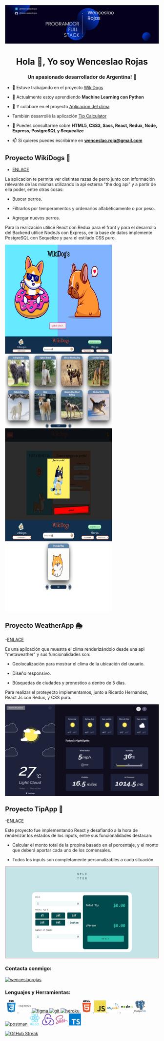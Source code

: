 <img src="PROGRAMDOR FULL STACK LINKEDIN.png" />
<h1 align="center">Hola 👋, Yo soy Wenceslao Rojas</h1>
<h3 align="center">Un apasionado desarrollador de Argentina! 🧉</h3>

- 🔭 Estuve trabajando en el proyecto [WikiDogs](https://wikidog-wenceslaorojas.netlify.app/)

- 🌱 Actualmente estoy aprendiendo **Machine Learning con Python**

- 👯 Y colabore en el proyecto [Aplicacion del clima](https://clima-app-rh-wr.netlify.app/)

- También desarrollé la aplicación [Tip Calculator](https://61770c0140ba11fd14ff9185--wenceslaorojas-tipapp.netlify.app/)

- 💬 Puedes consultarme sobre **HTML5, CSS3, Sass, React, Redux, Node, Express, PostgreSQL y Sequealize**

- 📫 Si quieres puedes escribirme en **wenceslao.roja@gmail.com**

<h2> Proyecto WikiDogs 🐶</h2> 

- [ENLACE](https://wikidog-wenceslaorojas.netlify.app/)

La aplicacion te permite ver distintas razas de perro junto con información relevante de las mismas utilizando la api externa "the dog api" y a partir de ella poder, entre otras cosas:

- Buscar perros.

- Filtrarlos por temperamentos y ordenarlos alfabéticamente  o por peso.

- Agregar nuevos perros.

Para la realización utilicé React con Redux para el front y para el desarrollo del Backend utilicé NodeJs con Express, en la base de datos implemente PostgreSQL con Sequelize y para el estilado CSS puro.

<img align="left" width= "350px" height= "300px"  src='Landing Page.jpeg' />
<img align="center"  width= "350px" height= "300px" src='Home.jpeg' />
<img align="left" width= "350px" height= "300px" src='Crea tu propio perrito.jpeg' />
<img align="center"width= "350px" height= "300px" src='Revisa tus perros creado.jpeg' />

<h2> Proyecto WeatherApp 🌦</h2>

-[ENLACE](https://clima-app-rh-wr.netlify.app/)

Es una aplicación que muestra el clima renderizándolo desde una api "metaweather" y sus funcionalidades son:

- Geolocalización para mostrar el clima de la ubicación del usuario.

- Diseño responsivo.

- Búsquedas de ciudades y pronostico a dentro de 5 días.

Para realizar el proteyecto implementamos, junto a Ricardo Hernandez, React Js con Redux, y CSS puro.

<img align="center" width= "550px" height= "300px"  src='WhaterApp.png' />

<h2> Proyecto TipApp 💸</h2>

-[ENLACE](https://61770c0140ba11fd14ff9185--wenceslaorojas-tipapp.netlify.app/)

Este proyecto fue implementando React y desafiando a la hora de renderizar los estados de los inputs, entre sus funcionalidades destacan:

- Calcular el monto total de la propina basado en el porcentaje, y el monto que deberá aportar cada uno de los comensales.

- Todos los inputs son completamente personalizables a cada situación.

<img align="center" width= "550px" height= "300px"  src='TipApp.jpg' />


<h3 align="left">Contacta conmigo:</h3>
<p align="left">
<a href="https://www.linkedin.com/in/wenceslarojas/" target="blank"><img align="center" src="https://raw.githubusercontent.com/rahuldkjain/github-profile-readme-generator/master/src/images/icons/Social/linked-in-alt.svg" alt="wenceslaorojas" height="30" width="40" /></a>
</p>

<h3 align="left">Lenguajes y Herramientas:</h3>
<p align="left"> <a href="https://www.w3schools.com/css/" target="_blank" rel="noreferrer"> <img src="https://raw.githubusercontent.com/devicons/devicon/master/icons/css3/css3-original-wordmark.svg" alt="css3" width="40" height="40"/> </a> <a href="https://expressjs.com" target="_blank" rel="noreferrer"> <img src="https://raw.githubusercontent.com/devicons/devicon/master/icons/express/express-original-wordmark.svg" alt="express" width="40" height="40"/> </a> <a href="https://www.figma.com/" target="_blank" rel="noreferrer"> <img src="https://www.vectorlogo.zone/logos/figma/figma-icon.svg" alt="figma" width="40" height="40"/> </a> <a href="https://git-scm.com/" target="_blank" rel="noreferrer"> <img src="https://www.vectorlogo.zone/logos/git-scm/git-scm-icon.svg" alt="git" width="40" height="40"/> </a> <a href="https://heroku.com" target="_blank" rel="noreferrer"> <img src="https://www.vectorlogo.zone/logos/heroku/heroku-icon.svg" alt="heroku" width="40" height="40"/> </a> <a href="https://www.w3.org/html/" target="_blank" rel="noreferrer"> <img src="https://raw.githubusercontent.com/devicons/devicon/master/icons/html5/html5-original-wordmark.svg" alt="html5" width="40" height="40"/> </a> <a href="https://developer.mozilla.org/en-US/docs/Web/JavaScript" target="_blank" rel="noreferrer"> <img src="https://raw.githubusercontent.com/devicons/devicon/master/icons/javascript/javascript-original.svg" alt="javascript" width="40" height="40"/> </a> <a href="https://www.mysql.com/" target="_blank" rel="noreferrer"> <img src="https://raw.githubusercontent.com/devicons/devicon/master/icons/mysql/mysql-original-wordmark.svg" alt="mysql" width="40" height="40"/> </a> <a href="https://nodejs.org" target="_blank" rel="noreferrer"> <img src="https://raw.githubusercontent.com/devicons/devicon/master/icons/nodejs/nodejs-original-wordmark.svg" alt="nodejs" width="40" height="40"/> </a> <a href="https://www.postgresql.org" target="_blank" rel="noreferrer"> <img src="https://raw.githubusercontent.com/devicons/devicon/master/icons/postgresql/postgresql-original-wordmark.svg" alt="postgresql" width="40" height="40"/> </a> <a href="https://postman.com" target="_blank" rel="noreferrer"> <img src="https://www.vectorlogo.zone/logos/getpostman/getpostman-icon.svg" alt="postman" width="40" height="40"/> </a> <a href="https://reactjs.org/" target="_blank" rel="noreferrer"> <img src="https://raw.githubusercontent.com/devicons/devicon/master/icons/react/react-original-wordmark.svg" alt="react" width="40" height="40"/> </a> <a href="https://redux.js.org" target="_blank" rel="noreferrer"> <img src="https://raw.githubusercontent.com/devicons/devicon/master/icons/redux/redux-original.svg" alt="redux" width="40" height="40"/> </a> <a href="https://sass-lang.com" target="_blank" rel="noreferrer"> <img src="https://raw.githubusercontent.com/devicons/devicon/master/icons/sass/sass-original.svg" alt="sass" width="40" height="40"/> </a> <a href="https://www.typescriptlang.org/" target="_blank" rel="noreferrer"> <img src="https://raw.githubusercontent.com/devicons/devicon/master/icons/typescript/typescript-original.svg" alt="typescript" width="40" height="40"/> </a> </p>



[![GitHub Streak](https://github-readme-streak-stats.herokuapp.com?user=WenceslaoRojas&theme=tokyonight&date_format=M%20j%5B%2C%20Y%5D)](https://git.io/streak-stats)
